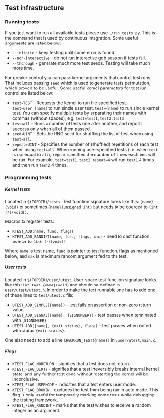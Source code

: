 Test infrastructure
---

### Running tests

If you just want to run all available tests please use `./run_tests.py`. This is
the command that is used by continuous integration. Some useful arguments are
listed below:

* `--infinite` - keep testing until some error is found. 
* `--non-interactive` - do not run interactive gdb session if tests fail.
* `--thorough` - generate much more test seeds. Testing will take much more time.

For greater control you can pass kernel arguments that control test runs. That
includes passing `seed` which is used to generate tests permutation, which
proved to be useful. Some useful kernel parameters for test run control are
listed below:

* `test=TEST` - Requests the kernel to run the specified test.
  `test=user_{name}` to run single user test, `test={name}` to run single kernel
  test.
  You can specify multiple tests by separating their names with commas (without spaces),
  e.g. `test=test1,test2,test3`
* `test=all` - Runs a number of tests one after another, and reports success
  only when all of them passed.
* `seed=UINT` - Sets the RNG seed for shuffling the list of test when using
  `test=all`.
* `repeat=UINT` - Specifies the number of (shuffled) repetitions of each test
  when using `test=all`.
  When running user-specified tests (i.e. when `test` is not equal to `all`),
  `repeat` specifies the number of times each test will be run. For example,
  `test=test1,test2 repeat=4` will run `test1` 4 times and then run `test2` 4 times.

### Programming tests

##### Kernel tests 
Located in `$(TOPDIR)/tests`. 
Test function signature looks like this: `{name}(void)` or sometimes
`{name}(unsigned int)` but needs to be coerced to `(int (*)(void))`.

Macros to register tests:
* `KTEST_ADD(name, func, flags)`
* `KTEST_ADD_RANDINT(name, func, flags, max)` - need to cast function pointer to
  `(int (*)(void))`

Where `name` is test name, `func` is pointer to test function, 
flags as mentioned below, and `max` is maximum random argument fed to the test.

##### User tests
Located in `$(TOPDIR)/user/utest`.
User-space test function signature looks like this: `int test_{name}(void)` and
should be defined in `user/utest/utest.h`.
In order to make the test runnable one has to add one of these lines to
`test/utest.c` file:
* `UTEST_ADD_SIMPLE({name})` - test fails on assertion or non-zero return value.
* `UTEST_ADD_SIGNAL({name}, {SIGNUMBER})` - test passes when terminated with
  `{SIGNUMBER}`.
* `UTEST_ADD({name}, {exit status}, flags)` - test passes when exited with
  status `{exit status}`.

One also needs to add a line `CHECKRUN_TEST({name})` in `/user/utest/main.c`.

##### Flags
* `KTEST_FLAG_NORETURN` - signifies that a test does not return.
* `KTEST_FLAG_DIRTY` - signifies that a test irreversibly breaks internal kernel
  state, and any further test done without restarting the kernel will be
  inconclusive.
* `KTEST_FLAG_USERMODE` - indicates that a test enters user mode.
* `KTEST_FLAG_BROKEN` - excludes the test from being run in auto mode. This flag
  is only useful for temporarily marking some tests while debugging the testing
  framework.
* `KTEST_FLAG_RANDINT` - marks that the test wishes to receive a random integer
  as an argument.

